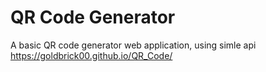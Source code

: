 # QR Code Generator
A basic QR code generator web application, 
using simle api
https://goldbrick00.github.io/QR_Code/
